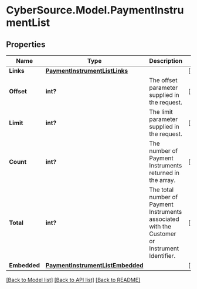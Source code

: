 # CyberSource.Model.PaymentInstrumentList
## Properties

Name | Type | Description | Notes
------------ | ------------- | ------------- | -------------
**Links** | [**PaymentInstrumentListLinks**](PaymentInstrumentListLinks.md) |  | [optional] 
**Offset** | **int?** | The offset parameter supplied in the request. | [optional] 
**Limit** | **int?** | The limit parameter supplied in the request. | [optional] 
**Count** | **int?** | The number of Payment Instruments returned in the array. | [optional] 
**Total** | **int?** | The total number of Payment Instruments associated with the Customer or Instrument Identifier. | [optional] 
**Embedded** | [**PaymentInstrumentListEmbedded**](PaymentInstrumentListEmbedded.md) |  | [optional] 

[[Back to Model list]](../README.md#documentation-for-models) [[Back to API list]](../README.md#documentation-for-api-endpoints) [[Back to README]](../README.md)

